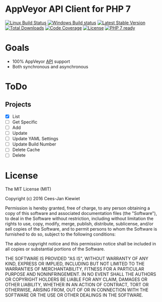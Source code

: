 # AppVeyor API Client for PHP 7

[![Linux Build Status](https://travis-ci.org/php-api-clients/appveyor.svg?branch=master)](https://travis-ci.org/php-api-clients/appveyor)
[![Windows Build status](https://ci.appveyor.com/api/projects/status/te8w27ucqo5263nn?svg=true)](https://ci.appveyor.com/project/php-api-clients/appveyor)
[![Latest Stable Version](https://poser.pugx.org/api-clients/appveyor/v/stable.png)](https://packagist.org/packages/api-clients/appveyor)
[![Total Downloads](https://poser.pugx.org/api-clients/appveyor/downloads.png)](https://packagist.org/packages/api-clients/appveyor)
[![Code Coverage](https://scrutinizer-ci.com/g/php-api-clients/appveyor/badges/coverage.png?b=master)](https://scrutinizer-ci.com/g/php-api-clients/appveyor/?branch=master)
[![License](https://poser.pugx.org/api-clients/appveyor/license.png)](https://packagist.org/packages/api-clients/appveyor)
[![PHP 7 ready](http://php7ready.timesplinter.ch/php-api-clients/appveyor/badge.svg)](https://appveyor-ci.org/php-api-clients/appveyor)


# Goals

* 100% AppVeyor [API](http://www.appveyor.com/docs/api) support
* Both synchronous and asynchronous

# ToDo

## Projects

- [X] List
- [ ] Get Specific
- [ ] Add
- [ ] Update
- [ ] Update YAML Settings
- [ ] Update Build Number
- [ ] Delete Cache
- [ ] Delete

# License

The MIT License (MIT)

Copyright (c) 2016 Cees-Jan Kiewiet

Permission is hereby granted, free of charge, to any person obtaining a copy
of this software and associated documentation files (the "Software"), to deal
in the Software without restriction, including without limitation the rights
to use, copy, modify, merge, publish, distribute, sublicense, and/or sell
copies of the Software, and to permit persons to whom the Software is
furnished to do so, subject to the following conditions:

The above copyright notice and this permission notice shall be included in all
copies or substantial portions of the Software.

THE SOFTWARE IS PROVIDED "AS IS", WITHOUT WARRANTY OF ANY KIND, EXPRESS OR
IMPLIED, INCLUDING BUT NOT LIMITED TO THE WARRANTIES OF MERCHANTABILITY,
FITNESS FOR A PARTICULAR PURPOSE AND NONINFRINGEMENT. IN NO EVENT SHALL THE
AUTHORS OR COPYRIGHT HOLDERS BE LIABLE FOR ANY CLAIM, DAMAGES OR OTHER
LIABILITY, WHETHER IN AN ACTION OF CONTRACT, TORT OR OTHERWISE, ARISING FROM,
OUT OF OR IN CONNECTION WITH THE SOFTWARE OR THE USE OR OTHER DEALINGS IN THE
SOFTWARE.
